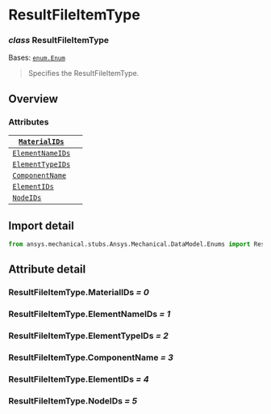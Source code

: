 # ResultFileItemType

### *class* ResultFileItemType

Bases: [`enum.Enum`](https://docs.python.org/3/library/enum.html#enum.Enum)

> Specifies the ResultFileItemType.

> <!-- !! processed by numpydoc !! -->

## Overview

### Attributes

| [`MaterialIDs`](#ResultFileItemType.MaterialIDs)       |    |
|--------------------------------------------------------|----|
| [`ElementNameIDs`](#ResultFileItemType.ElementNameIDs) |    |
| [`ElementTypeIDs`](#ResultFileItemType.ElementTypeIDs) |    |
| [`ComponentName`](#ResultFileItemType.ComponentName)   |    |
| [`ElementIDs`](#ResultFileItemType.ElementIDs)         |    |
| [`NodeIDs`](#ResultFileItemType.NodeIDs)               |    |

## Import detail

```python
from ansys.mechanical.stubs.Ansys.Mechanical.DataModel.Enums import ResultFileItemType
```

## Attribute detail

### ResultFileItemType.MaterialIDs *= 0*

### ResultFileItemType.ElementNameIDs *= 1*

### ResultFileItemType.ElementTypeIDs *= 2*

### ResultFileItemType.ComponentName *= 3*

### ResultFileItemType.ElementIDs *= 4*

### ResultFileItemType.NodeIDs *= 5*
